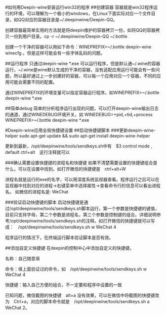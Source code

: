 #如何用Deepin-wine安装运行win32的程序
##创建容器
容器就是win32程序运行的环境，可以理解为一个极小的windows，在Linux下面实际对应一个文件目录，如QQ对应的容器目录是~/.deepinwine/Deepin-QQ。

创建容器最简单实用的方法就是将deepin维护的容器拷贝一份，如将QQ的容器拷贝一份到用户目录。cp -r ~/.deepinwine/Deepin-QQ ~/.bottle

创建一个干净的容器可以用如下命令：WINEPREFIX=~/.bottle deepin-wine winecfg 。但是这样可能会有一些字体乱码的问题。

##运行程序
只通过deepin-wine *.exe 可以运行程序，但是默认通~/.wine的容器运行，~/.wine是wine默认生成的干净的容器，没有适配应用运行可能会有一些问题，所以最好通过上一步创建好的容器，可以每一个应用对应一个容器，不同的应用可能会需要不同的配置。

通过WINEPREFIX的环境变量可以指定容器运行程序。如WINEPREFIX=~/.bottle deepin-wine *.exe

##简单debug
简单的分析程序运行出现的问题，可以打开deepin-wine输出日志的通道，通过WINEDEBUG环境开关。如 WINEDEBUG=+pid,+tid,+process WINEPREFIX=~/.bottle deepin-wine *.exe

#Deepin-wine应用全局快捷键设置
##启动快捷键脚本
###更新deepin-wine-helper
sudo apt-get update && sudo apt-get install deepin-wine-helper

更新到最新，/opt/deepinwine/tools/sendkeys.sh中有　$3 control mode , default ctrl+alt　这行注释就可以

###确认需要设置快捷键的进程名和快捷键
如果不清楚需要设置的快捷键组合是什么，可以在设置中找到。如打开微信的快捷键是　ctrl+alt+W

进程名就是运行的exe的名字，可以用深度系统监视器查看。程序运行之后可以在监视器中找到对应的进程->右键菜单中选择属性->查看命令行的信息可以看出进程名。
如微信的进程名是:  WeChat

###验证启动快捷键的脚本
启动快捷键是通过/opt/deepinwine/tools/sendkeys.sh脚本运行，第一个参数是快捷键的键值，目前只支持字母，第二个参数是进程名，第三个参数是控制键的组合。详细说明参考/opt/deepinwine/tools/sendkeys.sh的注释。如打开微信的快捷键就可以写成：　/opt/deepinwine/tools/sendkeys.sh w WeChat 4

程序运行的情况下，在终端运行脚本验证脚本是否有效。

##添加自定义快捷键
在deepin的控制中心中添加自定义的快捷键。

名称：自己随意填

命令：填上面验证过的命令，如　/opt/deepinwine/tools/sendkeys.sh w WeChat 4

快捷键：输入自己方便的组合，不一定要和程序中设置的一致

已知问题，微信截图的快捷键　alt+a 没有效果，可以在微信中将截图的快捷键改为　Ctrl+a，对应的脚本命令就是　/opt/deepinwine/tools/sendkeys.sh a WeChat 2。